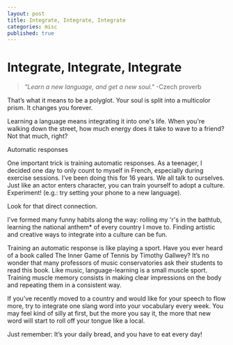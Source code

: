 ```yaml
---
layout: post
title: Integrate, Integrate, Integrate
categories: misc
published: true
---
```


# Integrate, Integrate, Integrate

> *"Learn a new language, and get a new soul."*
>    -Czech proverb






That’s what it means to be a polyglot. Your soul is split into a multicolor prism. It changes you forever.

Learning a language means integrating it into one's life. When you're walking down the street, how much energy does it take to wave to a friend?
Not that much, right?

Automatic responses

One important trick is training automatic responses. As a teenager, I decided one day to only count to myself in French, especially during exercise sessions. I’ve been doing this for 16 years. We all talk to ourselves. Just like an actor enters character, you can train yourself to adopt a culture. Experiment! (e.g.: try setting your phone to a new language).

Look for that direct connection.

I've formed many funny habits along the way: rolling my 'r's in the bathtub, learning the national anthem* of every country I move to. Finding artistic and creative ways to integrate into a culture can be fun.

Training an automatic response is like playing a sport. Have you ever heard of a book called The Inner Game of Tennis by Timothy Gallwey? It’s no wonder that many professors of music conservatories ask their students to read this book. Like music, language-learning is a small muscle sport. Training muscle memory consists in making clear impressions on the body and repeating them in a consistent way.

If you’ve recently moved to a country and would like for your speech to flow more, try to integrate one slang word into your vocabulary every week. You may feel kind of silly at first, but the more you say it, the more that new word will start to roll off your tongue like a local.

Just remember: It’s your daily bread, and you have to eat every day!
